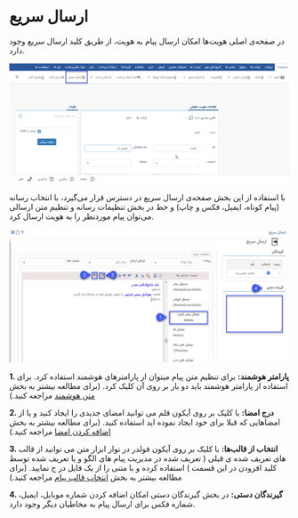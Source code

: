 # ارسال سریع 

در صفحه‌ی اصلی هویت‌ها امکان ارسال پیام به هویت، از طریق کلید ارسال سریع وجود دارد.

![](sari1.jpg.png)

با استفاده از این بخش صفحه‌ی ارسال سریع در دسترس قرار می‌گیرد، با انتخاب رسانه (پیام کوتاه، ایمیل، فکس و چاپ) و خط  در بخش تنظیمات رسانه و تنظیم متن ارسالی می‌توان پیام موردنظر را به هویت ارسال کرد.

![](sari3.jpg.png)

**1. پارامتر هوشمند:** برای تنظیم متن پیام میتوان از پارامترهای هوشمند استفاده کرد. برای استفاده از پارامتر هوشمند باید دو بار بر روی آن کلیک کرد. (برای مطالعه بیشتر به بخش [متن هوشمند](https://github.com/1stco/PayamGostarDocs/blob/master/Help/Marketing/Parameters/MessageParameters.md) مراجعه کنید.)

**2. درج امضا:** با کلیک بر روی آیکون قلم می توانید امضای جدیدی را ایجاد کنید و یا از امضاهایی که قبلا برای خود ایجاد نموده اید استفاده کنید. (برای مطالعه بیشتر به بخش [اضافه کردن امضا](https://github.com/1stco/PayamGostarDocs/blob/master/Help/Marketing/moshtarak-abzar/gam%20do/add-a-signature/add-a-sign.md) مراجعه کنید.)

**3. انتخاب از قالب‌ها:** با کلیک بر روی آیکون فولدر در نوار ابزار متن می توانید از قالب های تعریف شده ی قبلی ( تعریف شده در مدیریت پیام های الگو و یا تعریف شده توسط کلید افزودن در این قسمت ) استفاده کرده و با متنی را از یک فایل در ج نمایید.  (برای مطالعه بیشتر به بخش [انتخاب قالب پیام](https://github.com/1stco/PayamGostarDocs/blob/master/Help/Marketing/moshtarak-abzar/gam%20do/ghaleb-payam/ghaleb-payam.md) مراجعه کنید.) 

**4. گیرندگان دستی:** در بخش گیرندگان دستی امکان اضافه کردن شماره موبایل، ایمیل، شماره فکس برای ارسال پیام به مخاطبان دیگر وجود دارد.



